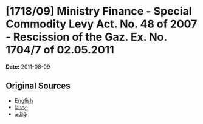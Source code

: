 # [1718/09] Ministry Finance - Special Commodity Levy Act. No. 48 of 2007 - Rescission of the Gaz. Ex. No. 1704/7 of 02.05.2011

**Date:** 2011-08-09

## Original Sources

- [English](https://documents.gov.lk/view/extra-gazettes/2011/8/1718-09_E.pdf)
- [සිංහල](https://documents.gov.lk/view/extra-gazettes/2011/8/1718-09_S.pdf)
- [தமிழ்](https://documents.gov.lk/view/extra-gazettes/2011/8/1718-09_T.pdf)
